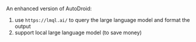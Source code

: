 An enhanced version of AutoDroid:
1. use `https://lmql.ai/` to query the large language model and format the output
2. support local large language model (to save money)